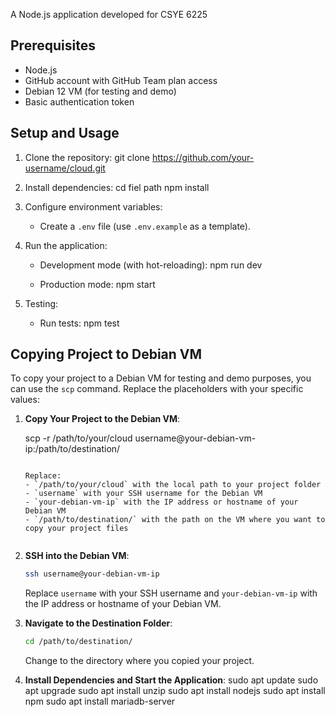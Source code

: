  A Node.js application developed for CSYE 6225

## Prerequisites

- Node.js
- GitHub account with GitHub Team plan access
- Debian 12 VM (for testing and demo)
- Basic authentication token

## Setup and Usage

1. Clone the repository:
   git clone https://github.com/your-username/cloud.git

2. Install dependencies:
   cd fiel path
   npm install

3. Configure environment variables:
   - Create a `.env` file (use `.env.example` as a template).

4. Run the application:

   - Development mode (with hot-reloading):
     npm run dev
     

   - Production mode:
     npm start

5. Testing:

   - Run tests:
     npm test
    
## Copying Project to Debian VM

To copy your project to a Debian VM for testing and demo purposes, you can use the `scp` command. Replace the placeholders with your specific values:

1. **Copy Your Project to the Debian VM**:

   
   scp -r /path/to/your/cloud username@your-debian-vm-ip:/path/to/destination/
   ```

   Replace:
   - `/path/to/your/cloud` with the local path to your project folder
   - `username` with your SSH username for the Debian VM
   - `your-debian-vm-ip` with the IP address or hostname of your Debian VM
   - `/path/to/destination/` with the path on the VM where you want to copy your project files


2. **SSH into the Debian VM**:

   ```bash
   ssh username@your-debian-vm-ip
   ```

   Replace `username` with your SSH username and `your-debian-vm-ip` with the IP address or hostname of your Debian VM.

3. **Navigate to the Destination Folder**:

   ```bash
   cd /path/to/destination/
   ```

   Change to the directory where you copied your project.

4. **Install Dependencies and Start the Application**:
  sudo apt update
sudo apt upgrade
sudo apt install unzip
sudo apt install nodejs
sudo apt install npm
sudo apt install mariadb-server


